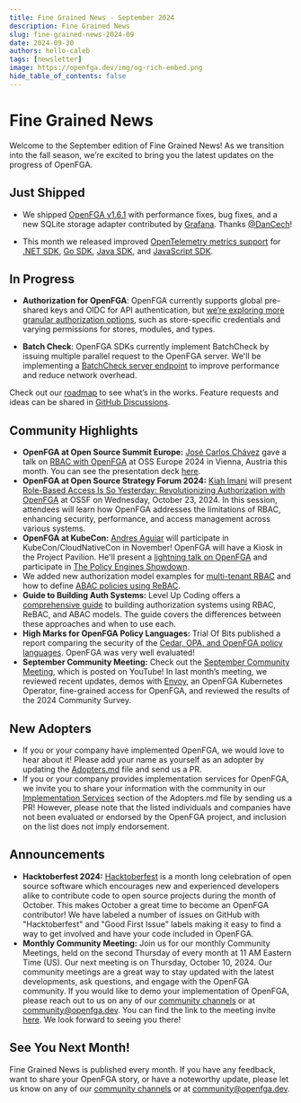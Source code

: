 ```yaml
---
title: Fine Grained News - September 2024
description: Fine Grained News
slug: fine-grained-news-2024-09
date: 2024-09-30
authors: hello-caleb
tags: [newsletter]
image: https://openfga.dev/img/og-rich-embed.png
hide_table_of_contents: false
---
```

# Fine Grained News
Welcome to the September edition of Fine Grained News! As we transition into the fall season, we’re excited to bring you the latest updates on the progress of OpenFGA.

## **Just Shipped**

* We shipped [OpenFGA v1.6.1](https://github.com/openfga/openfga/releases/tag/v1.6.1) with performance fixes, bug fixes, and a new SQLite storage adapter contributed by [Grafana](https://grafana.com/). Thanks [@DanCech](https://github.com/DanCech)! 

* This month we released improved [OpenTelemetry metrics support](https://openfga.dev/docs/getting-started/configure-telemetry) for [.NET SDK](https://github.com/openfga/dotnet-sdk/releases), [Go SDK](https://github.com/openfga/go-sdk/releases/tag/v0.6.1), [Java SDK](https://github.com/openfga/java-sdk/releases/tag/v0.7.1), and [JavaScript SDK](https://github.com/openfga/js-sdk/releases/tag/v0.7.0). 

## **In Progress**

* **Authorization for OpenFGA**: OpenFGA currently supports global pre-shared keys and OIDC for API authentication, but [we’re exploring more granular authorization options](https://github.com/openfga/roadmap/issues/30), such as store-specific credentials and varying permissions for stores, modules, and types.

* **Batch Check**: OpenFGA SDKs currently implement BatchCheck by issuing multiple parallel request to the OpenFGA server. We'll be implementing a [BatchCheck server endpoint](https://github.com/openfga/roadmap/issues/35) to improve performance and reduce network overhead.

Check out our [roadmap](https://github.com/orgs/openfga/projects/1/views/1) to see what’s in the works. Feature requests and ideas can be shared in [GitHub Discussions](https://github.com/orgs/openfga/discussions/categories/ideas).

## **Community Highlights**

* **OpenFGA at Open Source Summit Europe:** [José Carlos Chávez](https://www.linkedin.com/in/jcchavezs/) gave a talk on [RBAC with OpenFGA](https://osseu2024.sched.com/event/1ej2u/fine-grained-policies-rbac-with-openfga-jose-carlos-chavez-okta) at OSS Europe 2024 in Vienna, Austria this month. You can see the presentation deck [here](https://speakerdeck.com/jcchavezs/fine-grained-policies-rbac-with-openfga).  
* **OpenFGA at Open Source Strategy Forum 2024:** [Kiah Imani](https://www.linkedin.com/in/kiah-tolliver/) will present [Role-Based Access Is So Yesterday: Revolutionizing Authorization with OpenFGA](https://sossfusion2024.sched.com/event/1hcQa?iframe=no) at OSSF on Wednesday, October 23, 2024. In this session, attendees will learn how OpenFGA addresses the limitations of RBAC, enhancing security, performance, and access management across various systems.  
* **OpenFGA at KubeCon:** [Andres Aguiar](https://www.linkedin.com/in/aaguiar/) will participate in KubeCon/CloudNativeCon in November! OpenFGA will have a Kiosk in the Project Pavilion. He'll present a [lightning talk on OpenFGA](https://kccncna2024.sched.com/event/1iWA6/openfga-the-cloud-native-way-to-implement-fine-grained-authorization-project-lightning-talk) and participate in [The Policy Engines Showdown](https://kccncna2024.sched.com/event/1i7qp/the-policy-engines-showdown-gabriel-l-manor-permitio-andres-aguiar-okta-omri-gazitt-aserto-anders-eknert-styra-sarah-cecchetti-aws?iframe=no).  
* We added new authorization model examples for [multi-tenant RBAC](https://github.com/openfga/sample-stores/tree/main/stores/multitenant-rbac) and how to define [ABAC policies using ReBAC](https://github.com/openfga/sample-stores/tree/main/stores/abac-with-rebac).  
* **Guide to Building Auth Systems:** Level Up Coding offers a [comprehensive guide](https://levelup.gitconnected.com/complete-guide-to-building-authorization-systems-using-rbac-rebac-and-abac-0a2ce5311d25) to building authorization systems using RBAC, ReBAC, and ABAC models. The guide covers the differences between these approaches and when to use each.  
* **High Marks for OpenFGA Policy Languages:** Trial Of Bits published a report comparing the security of the [Cedar, OPA, and OpenFGA policy languages](https://github.com/trailofbits/publications/blob/master/reports/Policy_Language_Security_Comparison_and_TM.pdf). OpenFGA was very well evaluated!
* **September Community Meeting:** Check out the [September Community Meeting](https://www.youtube.com/watch?v=p_ERXS8Dsu4&list=PLUR5l-oTFZqUneyHz-h4WzaJssgxBXdxB&index=18), which is posted on YouTube\! In last month’s meeting, we reviewed recent updates, demos with [Envoy](https://github.com/openfga/openfga-envoy), an OpenFGA Kubernetes Operator, fine-grained access for OpenFGA, and reviewed the results of the 2024 Community Survey. 


## **New Adopters**

* If you or your company have implemented OpenFGA, we would love to hear about it! Please add your name as yourself as an adopter by updating the [Adopters.md](https://github.com/openfga/community/blob/main/ADOPTERS.md#companiesprojects-using-openfga-in-production) file and send us a PR.  
* If you or your company provides implementation services for OpenFGA, we invite you to share your information with the community in our [Implementation Services](https://github.com/openfga/community/blob/main/ADOPTERS.md#companies-offering-openfga-implementation-services) section of the Adopters.md file by sending us a PR! However, please note that the listed individuals and companies have not been evaluated or endorsed by the OpenFGA project, and inclusion on the list does not imply endorsement.

## **Announcements**

* **Hacktoberfest 2024:** [Hacktoberfest](https://hacktoberfest.com) is a month long celebration of open source software which encourages new and experienced developers alike to contribute code to open source projects during the month of October. This makes October a great time to become an OpenFGA contributor! We have labeled a number of issues on GitHub with "Hacktoberfest" and "Good First Issue" labels making it easy to find a way to get involved and have your code included in OpenFGA.  
* **Monthly Community Meeting:** Join us for our monthly Community Meetings, held on the second Thursday of every month at 11 AM Eastern Time (US). Our next meeting is on Thursday, October 10, 2024\. Our community meetings are a great way to stay updated with the latest developments, ask questions, and engage with the OpenFGA community. If you would like to demo your implementation of OpenFGA, please reach out to us on any of our [community channels](https://openfga.dev/community) or at community@openfga.dev. You can find the link to the meeting invite [here](https://openfga.dev/docs/community#monthly-community-meetings). We look forward to seeing you there!

## **See You Next Month!**

Fine Grained News is published every month. If you have any feedback, want to share your OpenFGA story, or have a noteworthy update, please let us know on any of our [community channels](https://openfga.dev/community) or at community@openfga.dev.
